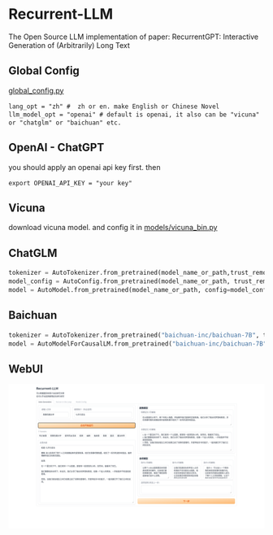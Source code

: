 # Recurrent-LLM
The Open Source LLM implementation of paper: RecurrentGPT: Interactive Generation of (Arbitrarily) Long Text

## Global Config
[global_config.py](./global_config.py)

```
lang_opt = "zh" #  zh or en. make English or Chinese Novel
llm_model_opt = "openai" # default is openai, it also can be "vicuna" or "chatglm" or "baichuan" etc.
```

## OpenAI - ChatGPT

you should apply an openai api key first. then
```
export OPENAI_API_KEY = "your key"
```

## Vicuna 

download vicuna model. and config it in [models/vicuna_bin.py](models/vicuna_bin.py)

## ChatGLM

```python
tokenizer = AutoTokenizer.from_pretrained(model_name_or_path,trust_remote_code=True)
model_config = AutoConfig.from_pretrained(model_name_or_path, trust_remote_code=True)
model = AutoModel.from_pretrained(model_name_or_path, config=model_config, trust_remote_code=True)
```

## Baichuan

```python
tokenizer = AutoTokenizer.from_pretrained("baichuan-inc/baichuan-7B", trust_remote_code=True)
model = AutoModelForCausalLM.from_pretrained("baichuan-inc/baichuan-7B", device_map="auto", trust_remote_code=True)
```

## WebUI

<img src="./imgs/webui-snapshot.png">